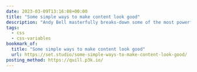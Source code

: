 ```yaml
---
date: 2023-03-09T13:16:08+00:00
title: "Some simple ways to make content look good"
description: "Andy Bell masterfully breaks-down some of the most powerful and elegant (and my favourite too!) solutions we have in CSS today."
tags:
  - css
  - css-variables
bookmark_of:
  title: "Some simple ways to make content look good"
  url: https://set.studio/some-simple-ways-to-make-content-look-good/
posting_method: https://quill.p3k.io/
---
```


